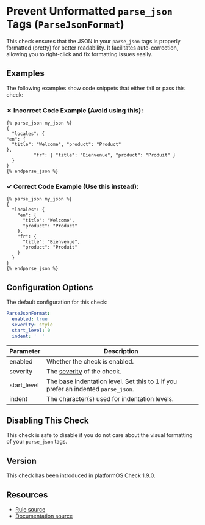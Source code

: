 # Prevent Unformatted `parse_json` Tags (`ParseJsonFormat`)

This check ensures that the JSON in your `parse_json` tags is properly formatted (pretty) for better readability. It facilitates auto-correction, allowing you to right-click and fix formatting issues easily.

## Examples

The following examples show code snippets that either fail or pass this check:

### &#x2717; Incorrect Code Example (Avoid using this):

```liquid
{% parse_json my_json %}
{
  "locales": {
"en": {
  "title": "Welcome", "product": "Product"
},
          "fr": { "title": "Bienvenue", "product": "Produit" }
  }
}
{% endparse_json %}
```

### &#x2713; Correct Code Example (Use this instead):

```liquid
{% parse_json my_json %}
{
  "locales": {
    "en": {
      "title": "Welcome",
      "product": "Product"
    },
    "fr": {
      "title": "Bienvenue",
      "product": "Produit"
    }
  }
}
{% endparse_json %}
```

## Configuration Options

The default configuration for this check:

```yaml
ParseJsonFormat:
  enabled: true
  severity: style
  start_level: 0
  indent: '  '
```

| Parameter | Description |
| --- | --- |
| enabled | Whether the check is enabled. |
| severity | The [severity](https://documentation.platformos.com/developer-guide/platformos-check/platformos-check#check-severity) of the check. |
| start_level | The base indentation level. Set this to 1 if you prefer an indented `parse_json`. |
| indent | The character(s) used for indentation levels. |


## Disabling This Check

This check is safe to disable if you do not care about the visual formatting of your `parse_json` tags.

## Version

This check has been introduced in platformOS Check 1.9.0.

## Resources

- [Rule source][codesource]
- [Documentation source][docsource]

[codesource]: /lib/platformos_check/checks/parse_json_format.rb
[docsource]: /docs/checks/parse_json_format.md
